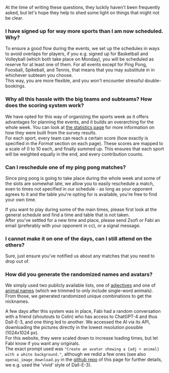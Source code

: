 At the time of writing these questions, they luckily haven't been frequently asked, but let's hope they help to shed some light on things that might not be clear.

### I have signed up for way more sports than I am now scheduled. Why?

To ensure a good flow during the events, we set up the schedules in ways to avoid overlaps for players, if you e.g. signed up for Basketball and Volleyball (which both take place on Monday), you will be scheduled as reserve for at least one of them. For all events except for Ping Pong, Foosball, Spikeball, and Tennis, that means that you may substitute in in whichever subteam you choose.\
This way, you are more flexible, and you won't encounter stressful double-bookings.

### Why all this hassle with the big teams and subteams? How does the scoring system work?

We have opted for this way of organizing the sports week as it offers advantages for planning the events, and it builds an overarching for the whole week. You can look at <a href="Statistics" target="_self">the statistics page</a> for more information on how they were built from the survey results.\
For each sport, every team can reach a certain score (how exactly is specified in the *Format* section on each page). These scores are mapped to a scale of 0 to 10 each, and finally summed up. This ensures that each sport will be weighted equally in the end, and every contribution counts.

### Can I reschedule one of my ping pong matches?

Since ping pong is going to take place during the whole week and some of the slots are somewhat late, we allow you to easily reschedule a match, even to times not specified in our schedule - as long as your opponent agrees to it and the table you're opting for is available, you're free to find your own time.

If you want to play during some of the main times, please first look at the general schedule and find a time and table that is not taken.\
After you've settled for a new time and place, please send Zsofi or Fabi an email (preferably with your opponent in cc), or a signal message.

### I cannot make it on one of the days, can I still attend on the others?

Sure, just ensure you've notified us about any matches that you need to drop out of.

### How did you generate the randomized names and avatars?

We simply used two publicly available lists, one of [adjectives]("https://gist.github.com/hugsy/8910dc78d208e40de42deb29e62df913") and one of [animal names](https://gist.github.com/EyeOfMidas/311e77b8b8c2f334fc8bdaf652c1f47f#file-animal-names-csv) (which we trimmed to only include single-word animals).\
From those, we generated randomized unique combinations to get the nicknames.

A few days after this system was in place, Fabi had a random conversation with a friend (shoutouts to Colin) who has access to ChatGPT-4 and thus Dall-E-3, and one thing led to another. We accessed the AI via its API, downloading the pictures directly in the lowest resolution possible (1024x1024 px).\
For this website, they were scaled down to increase loading times, but let Fabi know if you want any originals.\
The exact prompt used was ```"Create an avatar showing a {adj + animal} with a white background."```, although we redid a few ones (see also `openai_image_download.py` in the [github repo](https://github.com/FBalzerMPE/imprs_sports_week) of this page for further details, we e.g. used the 'vivid' style of Dall-E-3).
